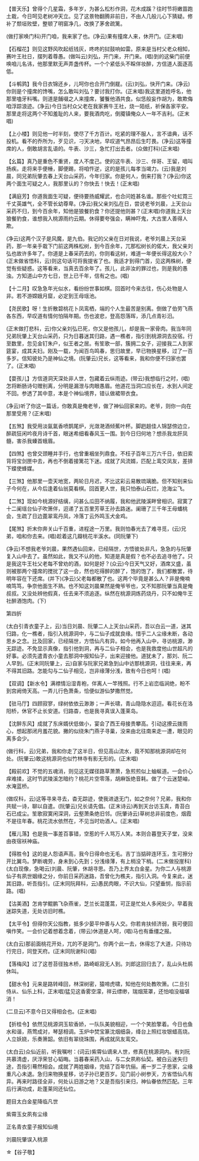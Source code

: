 <!-- { "loadSidebar": true } -->
【普天乐】曾得个几星霜，多年岁，为甚么松杉作洞，花木成蹊？往时节将嫩苗跑土栽，今日呵见老树冲天立。见了这景物翻腾非前日，不由人几般儿心下猜疑。修补了颓垣败壁，整顿了明窗净几，改换了茅舍疏篱。

(做打家唤门科)开门咱，我来家了也。(净云)果有撞席人来，休开门。(正末唱)

【石榴花】则见这野风吹起纸钱灰，咚咚的挝鼓响如雷。原来是当村父老众相知，赛叶王社日，摆列着尊愚。(做叫云)刘弘，开门来，开门来。(唱)到的这柴门前便唤咱儿名讳，他那里默无声弄盏传杯。一个个紧低头不睬佯妆醉，方信道人面逐高低。

【斗鹌鹑】我今日衣锦还乡，儿呵你也合开门倒屣。(云)刘弘，快开门来。(净云)你则是个撞席的馋嘴，怎么敢叫刘弘？要讨我打你。(正末唱)我这里道姓呼名，他那里嗑牙料嘴。则道是餔啜之人来撞席，饕餮他酒共食。似恁般妄作胡为，敢欺侮咱浮踪浪迹。(净云)今日当村众父老在我家赛牛王社，烧一陌纸，祈保各家平安。那里走将这两个不知羞耻的人来，要我酒肉吃，倒魇镇俺众人一年不吉利。(正末唱)

【上小楼】则见他一时半刻，使尽了千方百计。吃紧的理不服人，言不谙典，话不投机。看不的乔所为，歹见识，刁天决地，早叹道气昂昂后生叮畏。(净云)这等撞席的人，倒敢胡言乱语的。牛表、沙三，急忙打出去者。(众做打科)(正末唱)

【幺篇】真乃是重色不重贤，度人不度己。使的这牛表、沙三、伴哥、王留，唱叫扬疾。走将来手便棰，脚便踢，将咱忤逆，这的是孩儿每孝当竭力。(云)我是刘晨，同兄弟阮肇去春上天台山采药，今年归家。你是何人，倒来打我？(净云)你这两个面生可疑之人，我那里认的？你快去！快去！(正末唱)

【满庭芳】你道我面生可疑，便待要扬威耀武，也合问姓甚名谁。那些个吐虹霓三千丈英雄气，全不管长幼尊卑。(净云)我父亲刘弘在日，尝说老爷刘晨，上天台山采药不归，到今百余年，知他是狼餐豹食？你还提他则甚？(正末唱)你道我上天台狼餐豹食，谁想我入桃源雨约云期。休得要夸强会，瞒神吓鬼，大古里人善得人欺。

(净云)这两个汉子是风魔，是九伯。我记的父亲在日对我说，老爷刘晨上天台采药，那一年亲手栽下门前这两株松树，到今百余年，兀那松树长的偌大，我父亲刘弘也故许多年了。你道是上春采药去的，你则看这树，难道一年便长得这般大小？(正末做省悟科，云)则这句话可将我提省了也。我适才到得门首，见这两株树，便觉有些疑惑。这等看来，当真去百余年了。孩儿，此非汝的罪过也，则是我的愚浊。方知道山中方七日，世上已千年，信有之也。(唱)

【十二月】叹急急年光似水，看纷纷世事如棋。回首时今来古往，伤心处物是人非。若不游嫦娥月窟，必定到王母瑶池。

【尧民歌】呀！生折散碧桃花卜凤鸾栖，端的个人生最苦是别离。倒做了伯劳飞燕各东西，早叹道有情何怕隔年期。伤也波悲，登高怨落晖，添几点青衫汨。

(正末做打悲科，云)你父亲刘弘已死，你又是他孩儿，却是我一家骨肉。我当年同兄弟阮肇上天台山采药，只为日暮迷其归路，遇一樵者，指引到桃源洞去投宿。行至数里，忽见金钉朱户，似王者之居。有笙歌一部，簇拥二女子，迎接我二人到家筵宴，成其夫妇。刚及一载，为闻百鸟鸣春，思归故里，早已物换星移，过了一百多岁。信知彼处乃是神仙之境。(阮肇云)兄长，这等看来，我和你便不归家也罢了。(正末唱)

【耍孩儿】方信道洞天深处非人世，包藏着云纵雨迹。(带云)我想临行之时，(唱)怎将断肠诗句赠别离，分明是漏泄与肉眼愚眉。他道花当洞口应长在，水到人间定不回。参透了其中意，本是个神仙境界，错认做裙带衣食。

(净云)听了你这一篇话，你敢真是俺老爷，做了神仙回家来的。老爷，则你一向在那里受用？(正末唱)

【五煞】我受用淡氤氲香喷鹊尾炉，光潋滟酒倾蕉叶杯。脚趔趄佳人锦瑟傍边立，醉疏狂闲吟夜月诗千首，眼迷希细看春风玉一围。到今日归何地？想杀我龙肝凤髓，害杀我螓首蛾眉。

【四煞】也曾交颈睡并手行，也曾重裀坐列鼎食。不枉子百年三万六千日，依旧索背将宝剑匣中去，再也不倒着接篱花下迷。成就了风流婿，匹配上鸾交凤友，差排下蝶使蜂媒。

【三煞】他那里一壶天地宽，两轮日月迟，不比这彩云易散琉璃脆。但不知别来仙子今何在，从今后逢着仙翁莫看棋。回首更人世，我只怕泰山石烂，沧海尘飞。

【二煞】现如今桃源好结缡，问甚么瓜田不纳履，我和他武陵溪畔曾相识。寂寞了十二阑瑶台仙子吹箫伴，迢递了五百里芳草王孙去路迷。阑珊了三千年王母蟠桃会，生疏了日边蓖翠鸾丹凤，冷落丁云外鸣玉犬金鸡。

【尾煞】折末你奔关山千百重，进程途一万里。我则怕春光去了难寻觅，(云)兄弟，咱和你去来。(唱)趁着这几瓣桃花半溪水。(同阮肇下)

(净云)不想我老爷刘晨，果然遇仙回来，已经隔世，方悟彼处非凡，急急的与阮肇复入山中去了。虽然如此，我又不认的他，知道是真是假？也不必去追寻他了。只是我这牛王社父老每不曾劝的酒，如何是好？(众云)今日天气又好，酒席又盛，虽则被那两个撞席的搅扰了这一会，然也吃得醉的醉了，饱的饱了，我们都散罢，待明年容在下还席。(并下)(净云)父老每都散了也。这两个毕竟是甚么人？非是俺喃喃笃笃，争奈他面生不熟。也不知这刘晨果然是俺爷爷也，又不知那阮肇当真是俺叔叔。又没处辨他假真，任去来不须追逐。纵然在桃源洞炼药烧丹，只不如俺牛王社醉酒饱肉。(下)

第四折

(太白引青衣童子上，云)当日刘晨、阮肇二人上天台山采药，吾以白云一道，迷其归路，化一樵者，指引入桃源洞中，与二仙子成就良缘。惜乎二人尘缘未断，各动思乡之念。比及回家，已经隔世，方悟仙凡有异。如今他再入山中，寻访桃源，渺无踪迹。不免显示真像，指引他到洞，再与二仙子相会，也是我救度他山世超凡的好事。必须先遣青衣小童去那洞中报知仙子，出来迎接他。道犹未了，那刘、阮二人早到。(正末同阮肇上，云)自家与阮家兄弟急到山中访那桃源洞，往往来来，再不得其旧路。怎能勾与二仙子相见，岂非缘薄分浅，致有今日也呵！(唱)

【双调】【新水令】满襟情沿湿青袍，伴离人一竿残照。行不上岩峦临涧绝，盼不到宫阙倚天高。一弄儿行色萧条，恰便似游仙梦撒然觉。

【驻马厅】四顾寂寥，绿树依依云渺渺；一声长啸，青山隐隐水迢迢。看花长在洛阳桥，休官不止长安道。归路杳，也是我寻真误入蓬莱岛。

【沈醉东风】成就了东床婿伏低做小，宴会了西王母接贵攀高。引动这撩云拨雨心，想起那闭月羞花貌。撇的似绕朱门燕子寻巢，没来由北往南来走一遭，眼见的离多会少。

(做行科，云)兄弟，我和你走了这半日，但见高山流水，竟不知那桃源洞却在何处。(阮肇云)敢这桃源洞也似竹林寺有影无形的。(正末唱)

【殿前欢】不觉的五魂消，则见这无媒径路草萧萧，急煎煎似上蚰蜒道。一会价心痒难揉，这时节武陵溪怎暗约？桃花片空零落，胡麻饭绝音耗。做了个云迷楚岫，水淹蓝桥。

(做叹科，云)这等寻来寻去，杳无踪迹，使我进退无门，如之奈何？兄弟，我和你共赋一诗，聊以自遣。(阮肇云)兄长请先倡。(正末诗云)再到天台访玉真，青苔白石已成尘。笙歌寂寞闲深洞，云壑萧条绝旧邻。(阮肇诗云)草树总非前度色，烟霞不是往年春。桃花流水依然在，不见当时劝酒人。(正末唱)

【雁儿落】也是我一事差百事错，空惹的千人骂万人笑。本则合暮登天子堂，没来由夜宿袄神庙。

【得胜令】这的是人怨语声高，我今日得命也无毛。吉丁当掂碎连环玉，生可擦分开比翼鸟。梦断魂劳，身未到心先到；分浅缘薄，有上梢没下梢。(二末做投崖科)(太白现像，急喝云)刘晨、阮肇，休胡寻思。吾乃上界太白金星。为你二人与桃源仙子有夙世姻缘之分，你前日采药迷路，吾曾化为樵夫，指引入洞。今复来此，迷其旧路，听吾指引。(正末同阮拜科，云)愚民肉眼，不识大仙，只望垂悯，指示前路。(唱)

【沽美酒】怎肯学鲲鹏飞杂燕雀，芝兰长混蓬蒿，可正是忙处人多闲处少。早着我迷踪失道，无处访旧时樵。

【太平令】但得你天公指教，抵多少晏平仲善与人交。你若肯扶倾济弱，我可便回嗔作笑。一会价记着想着念着，(带云)休道是人呵，(唱)马也有垂缰之报。

(太白云)那前面桃花开处，兀的不是洞门。你两个此一去，休得忘了大道，只待功行完日，同登天府。(正末同阮谢科)(唱)

【落梅风】过了这苍苔径独木桥，路崎岖寂无人到。刘郎这回归去了，乱山头杜鹃休叫。

【甜水令】元来是路转峰回，林深树密，猿啼虎啸，知他在何处教吹箫。(二旦引侍从、仙乐上科，正末唱)猛见这香雾空濛，祥云缥缈，瑞烟笼罩，还怕咱没福堪消！

(二旦云)不意今日又得相会也。(正末唱)

【折桂令】依然见桃源洞玉软香娇，一队队美貌相迎，一个个笑脸擎着。今日也鱼水和谐，燕莺成对，琴瑟相调。玉炉中焚宝篆沈烟细袅，绛台上照红妆银蜡高烧。人立妖娆，乐奏箫韶。依旧有翠绕珠围，再成就凤友鸾交。

(太白云)众仙近前，听我嘱咐：(词云)紫霄仙谪来人世，修真在桃源洞内。有刘阮共慕清虚，厌浮荣甘心韬晦。当暮春采药入山，与二女夙称仙契。被白云迷失归途，吾指引蓦然相会。成就了两姓姻缘，完结了百年伉俪。甫一岁二子思家，尘缘重凡心未退。急归来物换星移，访子孙已更百岁。见门前小树参天，方省悟仙凡有异。再来时路径全非，何处认旧游之地？又是吾指引来归，神仙眷依然匹配。三年后行满功成，赴蓬莱同还仙位。

题目太白金星降临凡世

紫霄玉女夙有尘缘

正名青衣童子报知仙境

刘晨阮肇误入桃源
　

☆【谷子敬】
 
